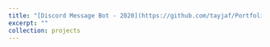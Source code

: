 ```yaml
---
title: "[Discord Message Bot - 2020](https://github.com/tayjaf/Portfolio/tree/main/2020/Discord%20Msg%20Bot)"
excerpt: ""
collection: projects
---
```

